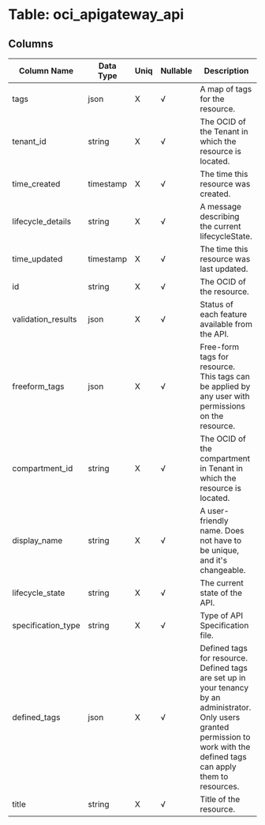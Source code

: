# Table: oci_apigateway_api

## Columns 

|  Column Name   |  Data Type  | Uniq | Nullable | Description | 
|  ----  | ----  | ----  | ----  | ---- | 
| tags | json | X | √ | A map of tags for the resource. | 
| tenant_id | string | X | √ | The OCID of the Tenant in which the resource is located. | 
| time_created | timestamp | X | √ | The time this resource was created. | 
| lifecycle_details | string | X | √ | A message describing the current lifecycleState. | 
| time_updated | timestamp | X | √ | The time this resource was last updated. | 
| id | string | X | √ | The OCID of the resource. | 
| validation_results | json | X | √ | Status of each feature available from the API. | 
| freeform_tags | json | X | √ | Free-form tags for resource. This tags can be applied by any user with permissions on the resource. | 
| compartment_id | string | X | √ | The OCID of the compartment in Tenant in which the resource is located. | 
| display_name | string | X | √ | A user-friendly name. Does not have to be unique, and it's changeable. | 
| lifecycle_state | string | X | √ | The current state of the API. | 
| specification_type | string | X | √ | Type of API Specification file. | 
| defined_tags | json | X | √ | Defined tags for resource. Defined tags are set up in your tenancy by an administrator. Only users granted permission to work with the defined tags can apply them to resources. | 
| title | string | X | √ | Title of the resource. | 


